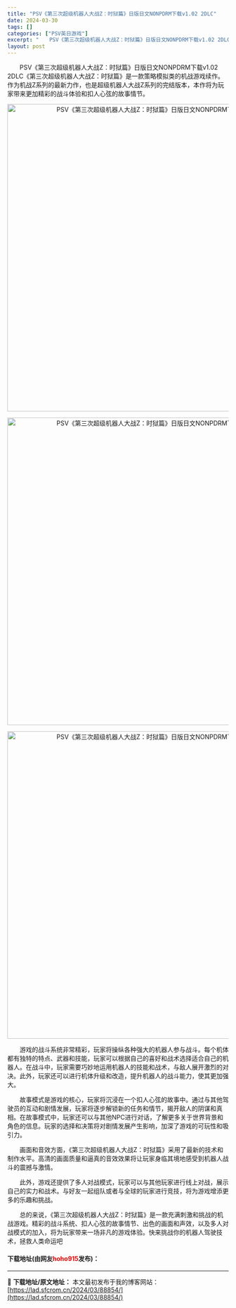 ```yaml
---
title: "PSV《第三次超级机器人大战Z：时狱篇》日版日文NONPDRM下载v1.02 2DLC"
date: 2024-03-30
tags: []
categories: ["PSV英日游戏"]
excerpt: "　　PSV《第三次超级机器人大战Z：时狱篇》日版日文NONPDRM下载v1.02 2DLC《第三次超级机器人大战Z：时狱篇》是一款策略模拟类的机战游戏续作。作为机战Z系列的最新力作，也是超级机器人大战Z系列的完结版本，本作将为玩家带来更加精彩的战斗体验和扣人心弦的故事情节。 　　游戏的战斗系统非常精&hellip;"
layout: post
---
```


 <p>　　PSV《第三次超级机器人大战Z：时狱篇》日版日文NONPDRM下载v1.02 2DLC《第三次超级机器人大战Z：时狱篇》是一款策略模拟类的机战游戏续作。作为机战Z系列的最新力作，也是超级机器人大战Z系列的完结版本，本作将为玩家带来更加精彩的战斗体验和扣人心弦的故事情节。</p> <p align="center"><img align="" border="0" src="https://lad.sfcrom.cn/wp-content/uploads/2024/03/20240330_660780ddd2534.webp" width="700" alt="PSV《第三次超级机器人大战Z：时狱篇》日版日文NONPDRM下载v1.02 2DLC" /></p> <p align="center"><img align="" border="0" src="https://lad.sfcrom.cn/wp-content/uploads/2024/03/20240330_660780de5b0c9.webp" width="700" alt="PSV《第三次超级机器人大战Z：时狱篇》日版日文NONPDRM下载v1.02 2DLC" /></p> <p align="center"><img align="" border="0" src="https://lad.sfcrom.cn/wp-content/uploads/2024/03/20240330_660780deb0e2a.webp" width="700" alt="PSV《第三次超级机器人大战Z：时狱篇》日版日文NONPDRM下载v1.02 2DLC" /></p> <p>　　游戏的战斗系统非常精彩，玩家将操纵各种强大的机器人参与战斗。每个机体都有独特的特点、武器和技能，玩家可以根据自己的喜好和战术选择适合自己的机器人。在战斗中，玩家需要巧妙地运用机器人的技能和战术，与敌人展开激烈的对决。此外，玩家还可以进行机体升级和改造，提升机器人的战斗能力，使其更加强大。</p> <p>　　故事模式是游戏的核心，玩家将沉浸在一个扣人心弦的故事中。通过与其他驾驶员的互动和剧情发展，玩家将逐步解锁新的任务和情节，揭开敌人的阴谋和真相。在故事模式中，玩家还可以与其他NPC进行对话，了解更多关于世界背景和角色的信息。玩家的选择和决策将对剧情发展产生影响，加深了游戏的可玩性和吸引力。</p> <p>　　画面和音效方面，《第三次超级机器人大战Z：时狱篇》采用了最新的技术和制作水平。高清的画面质量和逼真的音效效果将让玩家身临其境地感受到机器人战斗的震撼与激情。</p> <p>　　此外，游戏还提供了多人对战模式，玩家可以与其他玩家进行线上对战，展示自己的实力和战术。与好友一起组队或者与全球的玩家进行竞技，将为游戏增添更多的乐趣和挑战。</p> <p>　　总的来说，《第三次超级机器人大战Z：时狱篇》是一款充满刺激和挑战的机战游戏。精彩的战斗系统、扣人心弦的故事情节、出色的画面和声效，以及多人对战模式的加入，将为玩家带来一场非凡的游戏体验。快来挑战你的机器人驾驶技术，拯救人类命运吧</p> <p><h4>下载地址(由网友<font color="red">hoho915</font>发布)：</h4></p> 

---
📖 **下载地址/原文地址：** 本文最初发布于我的博客网站：[https://lad.sfcrom.cn/2024/03/88854/](https://lad.sfcrom.cn/2024/03/88854/)
